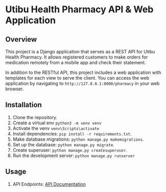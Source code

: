 # Utibu Health Pharmacy API & Web Application

## Overview
This project is a Django application that serves as a REST API for Utibu Health Pharmacy. It allows registered customers to make orders for medication remotely from a mobile app and check their statement.

In addition to the RESTful API, this project includes a web application with templates for each view to serve the client. You can access the web application by navigating to `http://127.0.0.1:8000/pharmacy` in your web browser.

## Installation
1. Clone the repository.
2. Create a virtual env `python3 -m venv venv`
3. Activate the venv `venv\Scripts\activate`
4. Install dependencies: `pip install -r requirements.txt`.
5. Make database migrations: `python manage.py makemigrations`.
6. Set up the database: `python manage.py migrate`.
7. Create superuser: `python manage.py createsuperuser`.
8. Run the development server: `python manage.py runserver`


## Usage
1. API Endpoints: [API Documentation](./pharmacy/api/README.md)

